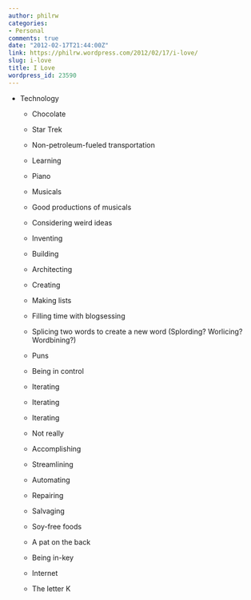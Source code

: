 ```yaml
---
author: philrw
categories:
- Personal
comments: true
date: "2012-02-17T21:44:00Z"
link: https://philrw.wordpress.com/2012/02/17/i-love/
slug: i-love
title: I Love
wordpress_id: 23590
---
```


* Technology

	
  * Chocolate

	
  * Star Trek

	
  * Non-petroleum-fueled transportation

	
  * <!--more-->Learning

	
  * Piano

	
  * Musicals

	
  * Good productions of musicals

	
  * Considering weird ideas

	
  * Inventing

	
  * Building

	
  * Architecting

	
  * Creating

	
  * Making lists

	
  * Filling time with blogsessing

	
  * Splicing two words to create a new word (Splording? Worlicing? Wordbining?)

	
  * Puns

	
  * Being in control

	
  * Iterating

	
  * Iterating

	
  * Iterating

	
  * Not really

	
  * Accomplishing

	
  * Streamlining

	
  * Automating

	
  * Repairing

	
  * Salvaging

	
  * Soy-free foods

	
  * A pat on the back

	
  * Being in-key

	
  * Internet

	
  * The letter K



